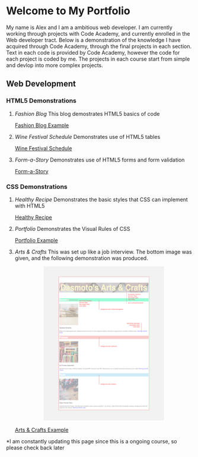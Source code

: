 # Welcome to My Portfolio

My name is Alex and I am a ambitious web developer. I am currently working through projects with Code Academy, and currently enrolled in the Web developer tract. Below is a demonstration of the knowledge I have acquired through Code Academy, through the final projects in each section. Text in each code is provided by Code Academy, however the code for each project is coded by me. The projects in each course start from simple and devlop into more complex projects.

## Web Development

### HTML5 Demonstrations

  1. *Fashion Blog*
      This blog demostrates HTML5 basics of code
      
       [Fashion Blog Example](https://williamalexmorgan.github.io/MyCodeAcademyProjects/WebDevelopment/HTML/FashionBlogExample.html)
      
  2. *Wine Festival Schedule*
      Demonstrates use of HTML5 tables
      
        [Wine Festival Schedule](https://williamalexmorgan.github.io/MyCodeAcademyProjects/WebDevelopment/HTML/WineFestival/WineFestivalScheduleExample.html)
        
   3. *Form-a-Story*
        Demonstrates use of HTML5 forms and form validation
 
         [Form-a-Story](https://williamalexmorgan.github.io/MyCodeAcademyProjects/WebDevelopment/HTML/Form-a-Story/Form-a-Story.html)
         
### CSS Demonstrations

  1. *Healthy Recipe*
      Demonstrates the basic styles that CSS can implement with HTML5
      
        [Healthy Recipe](https://williamalexmorgan.github.io/MyCodeAcademyProjects/WebDevelopment/CSS/HealthyRecipe/Recipe.html)
        
  2. *Portfolio*
      Demonstrates the Visual Rules of CSS
      
        [Portfolio Example](https://williamalexmorgan.github.io/MyCodeAcademyProjects/WebDevelopment/CSS/Portfolio/Portfolio.html)
        
  3. *Arts & Crafts*
      This was set up like a job interview. The bottom image was given, and the following demonstration was produced.
      
      <p align="center">
        <img src="WebDevelopment/CSS/Arts&Crafts/dasmotos-arts_redline.jpg" width="325" height="415"/></p>
      
        [Arts & Crafts Example](https://williamalexmorgan.github.io/MyCodeAcademyProjects/WebDevelopment/CSS/Arts&Crafts/Arts&Crafts.html)
   
*I am constantly updating this page since this is a ongoing course, so please check back later
